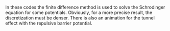 In these codes the finite difference method is used to solve the Schrodinger equation for some potentials. Obviously, for a more precise result, the discretization must be denser.
There is also an animation for the tunnel effect with the repulsive barrier potential.
